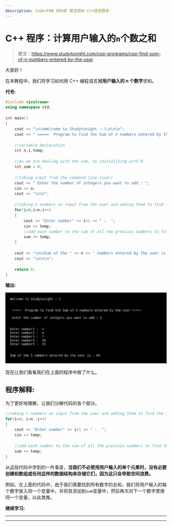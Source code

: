 ```yaml
---
description: CoderFAN 资料库 算法资料 C++语言程序
---
```


# C++ 程序：计算用户输入的`n`个数之和

> 原文：<https://www.studytonight.com/cpp-programs/cpp-find-sum-of-n-numbers-entered-by-the-user>

大家好！

在本教程中，我们将学习如何用 C++ 编程语言**对用户输入的 n 个数字**求和。

**代号:**

```cpp
#include <iostream>
using namespace std;

int main()
{
    cout << "\n\nWelcome to Studytonight :-)\n\n\n";
    cout << " =====  Program to find the Sum of n numbers entered by the user ===== \n\n";

    //variable declaration
    int n,i,temp;

    //As we are dealing with the sum, so initializing with 0.
    int sum = 0;

    //taking input from the command line (user)
    cout << " Enter the number of integers you want to add : ";
    cin >> n;
    cout << "\n\n";

    //taking n numbers as input from the user and adding them to find the final sum
    for(i=0;i<n;i++)
    {
        cout << "Enter number" << i+1 << " :  ";
        cin >> temp;
        //add each number to the sum of all the previous numbers to find the final sum
        sum += temp;
    }

    cout << "\n\nSum of the " << n << " numbers entered by the user is : "<< sum << endl;
    cout << "\n\n\n";

    return 0;
}
```

**输出:**

![C++ adding n numbers entered by the user.](img/efc4fd5c476c9a074b49de28228e4265.png)

现在让我们看看我们在上面的程序中做了什么。

## 程序解释:

为了更好地理解，让我们分解代码的各个部分。

```cpp
//taking n numbers as input from the user and adding them to find the final sum
for(i=0; i<n ;i++)
{
    cout << "Enter number" << i+1 << " :  ";
    cin >> temp;

    //add each number to the sum of all the previous numbers to find the final sum
    sum += temp;
}
```

从这段代码中学到的一件事是，**当我们不必使用用户输入的单个元素时，没有必要创建和数组或任何这样的数据结构来存储它们，因为这只会导致空间浪费。**

例如，在上面的代码中，由于我们需要找到所有数字的总和，我们将用户输入的每个数字放入同一个变量中，并将其添加到`sum`变量中，然后再次对下一个数字使用同一个变量，以此类推。

**继续学习:**

* * *

* * *